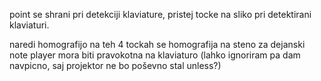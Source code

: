 point se shrani pri detekciji klaviature, pristej tocke na sliko pri detektirani klaviaturi.

naredi homografijo na teh 4 tockah
se homografija na steno za dejanski note player
mora biti pravokotna na klaviaturo (lahko ignoriram pa dam navpicno, saj projektor ne bo poševno stal unless?)